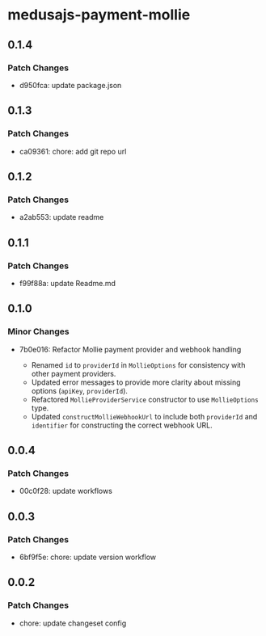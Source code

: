 # medusajs-payment-mollie

## 0.1.4

### Patch Changes

- d950fca: update package.json

## 0.1.3

### Patch Changes

- ca09361: chore: add git repo url

## 0.1.2

### Patch Changes

- a2ab553: update readme

## 0.1.1

### Patch Changes

- f99f88a: update Readme.md

## 0.1.0

### Minor Changes

- 7b0e016: Refactor Mollie payment provider and webhook handling

  - Renamed `id` to `providerId` in `MollieOptions` for consistency with other payment providers.
  - Updated error messages to provide more clarity about missing options (`apiKey`, `providerId`).
  - Refactored `MollieProviderService` constructor to use `MollieOptions` type.
  - Updated `constructMollieWebhookUrl` to include both `providerId` and `identifier` for constructing the correct webhook URL.

## 0.0.4

### Patch Changes

- 00c0f28: update workflows

## 0.0.3

### Patch Changes

- 6bf9f5e: chore: update version workflow

## 0.0.2

### Patch Changes

- chore: update changeset config
